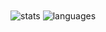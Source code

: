 <img align="center" src="https://github-readme-stats.vercel.app/api?username=amxterasus&show_icons=true&theme=tokyonight" alt="stats" />
<img align="center" src="https://github-readme-stats.vercel.app/api/top-langs?username=amxterasus&show_icons=true&theme=tokyonight" alt="languages" />
